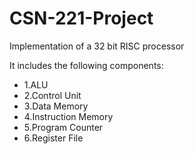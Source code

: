 # CSN-221-Project
Implementation of a 32 bit RISC processor 

It includes the following components:
- 1.ALU
- 2.Control Unit
- 3.Data Memory
- 4.Instruction Memory
- 5.Program Counter
- 6.Register File

